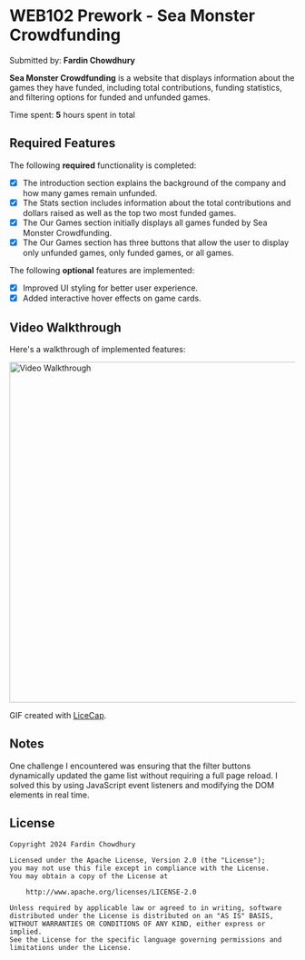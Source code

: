 # WEB102 Prework - Sea Monster Crowdfunding

Submitted by: **Fardin Chowdhury**

**Sea Monster Crowdfunding** is a website that displays information about the games they have funded, including total contributions, funding statistics, and filtering options for funded and unfunded games.

Time spent: **5** hours spent in total

## Required Features

The following **required** functionality is completed:

* [x] The introduction section explains the background of the company and how many games remain unfunded.
* [x] The Stats section includes information about the total contributions and dollars raised as well as the top two most funded games.
* [x] The Our Games section initially displays all games funded by Sea Monster Crowdfunding.
* [x] The Our Games section has three buttons that allow the user to display only unfunded games, only funded games, or all games.

The following **optional** features are implemented:

* [x] Improved UI styling for better user experience.
* [x] Added interactive hover effects on game cards.

## Video Walkthrough

Here's a walkthrough of implemented features:

<img src='assets/gif.mp4' title='Video Walkthrough' width='600' alt='Video Walkthrough' />

GIF created with [LiceCap](https://www.cockos.com/licecap/).

## Notes

One challenge I encountered was ensuring that the filter buttons dynamically updated the game list without requiring a full page reload. I solved this by using JavaScript event listeners and modifying the DOM elements in real time.

## License

```
Copyright 2024 Fardin Chowdhury

Licensed under the Apache License, Version 2.0 (the "License");
you may not use this file except in compliance with the License.
You may obtain a copy of the License at

    http://www.apache.org/licenses/LICENSE-2.0

Unless required by applicable law or agreed to in writing, software
distributed under the License is distributed on an "AS IS" BASIS,
WITHOUT WARRANTIES OR CONDITIONS OF ANY KIND, either express or implied.
See the License for the specific language governing permissions and
limitations under the License.